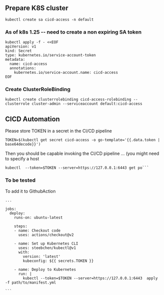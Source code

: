 ## Prepare K8S cluster
```
kubectl create sa cicd-access -n default
```

### As of k8s 1.25 -- need to create a non expiring SA token
```
kubectl apply -f - <<EOF
apiVersion: v1
kind: Secret
type: kubernetes.io/service-account-token
metadata:
  name: cicd-access
  annotations:
    kubernetes.io/service-account.name: cicd-access
EOF
```
### Create ClusterRoleBinding
```
kubectl create clusterrolebinding cicd-access-rolebinding --clusterrole cluster-admin --serviceaccount default:cicd-access
```
## CICD Automation
Please store TOKEN in a secret in the CI/CD pipeline
```
TOKEN=$(kubectl get secret cicd-access -o go-template='{{.data.token | base64decode}}')
```
Then you should be capable invoking the CI/CD pipeline ... (you might need to specify a host
```
kubectl  --token=$TOKEN --server=https://127.0.0.1:6443 get po```
````
### To be tested  
To add it to GithubAction
````
...

jobs:
  deploy:
    runs-on: ubuntu-latest

    steps:
    - name: Checkout code
      uses: actions/checkout@v2

    - name: Set up Kubernetes CLI
      uses: steebchen/kubectl@v1
      with:
        version: 'latest'
        kubeconfig: ${{ secrets.TOKEN }}

    - name: Deploy to Kubernetes
      run: |
        kubectl --token=$TOKEN --server=https://127.0.0.1:6443  apply -f path/to/manifest.yml

```
